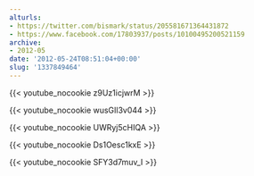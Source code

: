 ```yaml
---
alturls:
- https://twitter.com/bismark/status/205581671364431872
- https://www.facebook.com/17803937/posts/10100495200521159
archive:
- 2012-05
date: '2012-05-24T08:51:04+00:00'
slug: '1337849464'
---
```


{{< youtube_nocookie z9Uz1icjwrM >}}

{{< youtube_nocookie wusGIl3v044 >}}

{{< youtube_nocookie UWRyj5cHIQA >}}

{{< youtube_nocookie Ds1Oesc1kxE >}}

{{< youtube_nocookie SFY3d7muv_I >}}

